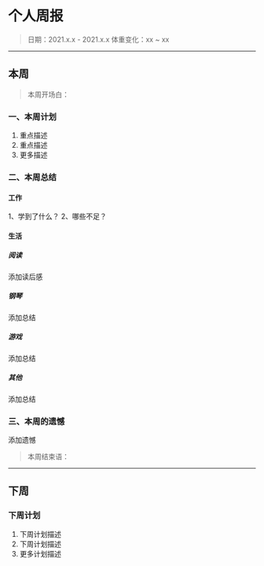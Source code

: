 # 个人周报

> 日期：2021.x.x - 2021.x.x
> 体重变化：xx ~ xx

---

## 本周

> 本周开场白：

### 一、本周计划

1. 重点描述
2. 重点描述
3. 更多描述

### 二、本周总结

#### 工作

1、学到了什么？
2、哪些不足？

#### 生活

##### 阅读

添加读后感

##### 钢琴

添加总结

##### 游戏

添加总结

##### 其他

添加总结

### 三、本周的遗憾

添加遗憾

> 本周结束语：

---

## 下周

### 下周计划

1. 下周计划描述
2. 下周计划描述
3. 更多计划描述
